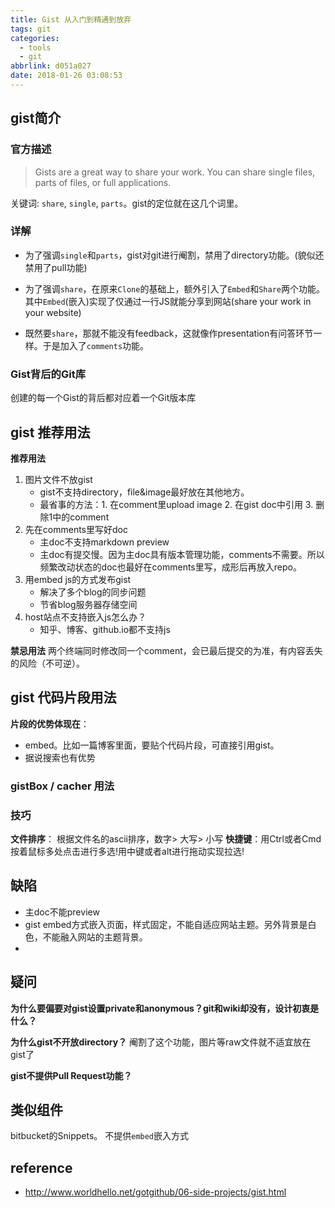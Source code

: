 ```yaml
---
title: Gist 从入门到精通到放弃
tags: git
categories:
  - tools
  - git
abbrlink: d051a027
date: 2018-01-26 03:08:53
---
```


## gist简介
### 官方描述
> Gists are a great way to share your work. You can share single files, parts of files, or full applications.

关键词: `share`, `single`, `parts`。gist的定位就在这几个词里。

### 详解
- 为了强调`single`和`parts`，gist对git进行阉割，禁用了directory功能。(貌似还禁用了pull功能)
- 为了强调`share`，在原来`Clone`的基础上，额外引入了`Embed`和`Share`两个功能。其中`Embed`(嵌入)实现了仅通过一行JS就能分享到网站(share your work in your website)


- 既然要`share`，那就不能没有feedback，这就像作presentation有问答环节一样。于是加入了`comments`功能。

### Gist背后的Git库

创建的每一个Gist的背后都对应着一个Git版本库

## gist 推荐用法

**推荐用法**
1. 图片文件不放gist
    - gist不支持directory，file&image最好放在其他地方。
    - 最省事的方法：1. 在comment里upload image  2. 在gist doc中引用 3. 删除1中的comment
1. 先在comments里写好doc
    - 主doc不支持markdown preview
    - 主doc有提交慢。因为主doc具有版本管理功能，comments不需要。所以频繁改动状态的doc也最好在comments里写，成形后再放入repo。
1. 用embed js的方式发布gist
    - 解决了多个blog的同步问题
    - 节省blog服务器存储空间
1. host站点不支持嵌入js怎么办？
    - 知乎、博客、github.io都不支持js

**禁忌用法**
两个终端同时修改同一个comment，会已最后提交的为准，有内容丢失的风险（不可逆）。

## gist 代码片段用法


**片段的优势体现在**：
- embed。比如一篇博客里面，要贴个代码片段，可直接引用gist。
- 据说搜索也有优势



### gistBox / cacher 用法

### 技巧

**文件排序**： 根据文件名的ascii排序，数字> 大写> 小写
**快捷键**：用Ctrl或者Cmd按着鼠标多处点击进行多选!用中键或者alt进行拖动实现拉选!

## 缺陷
- 主doc不能preview
- gist embed方式嵌入页面，样式固定，不能自适应网站主题。另外背景是白色，不能融入网站的主题背景。
-

## 疑问

**为什么要偏要对gist设置private和anonymous？git和wiki却没有，设计初衷是什么？**


**为什么gist不开放directory？**
阉割了这个功能，图片等raw文件就不适宜放在gist了

**gist不提供Pull Request功能？**


## 类似组件
bitbucket的Snippets。 不提供`embed`嵌入方式

## reference
- http://www.worldhello.net/gotgithub/06-side-projects/gist.html
